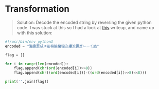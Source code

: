 # Transformation

> Solution: Decode the encoded string by reversing the given python code. I was stuck at this so I had a look at [this](https://vishnuram1999.github.io/transformation_pico_ctf_2021.html) writeup, and came up with this solution:
```python
#!/usr/bin/env python3
encoded = "灩捯䍔䙻ㄶ形楴獟楮獴㌴摟潦弸彥ㄴㅡて㝽"

flag = []

for i in range(len(encoded)):
	flag.append(chr(ord(encoded[i])>>8))
	flag.append(chr((ord(encoded[i]))-((ord(encoded[i])>>8)<<8)))

print(''.join(flag))
```
